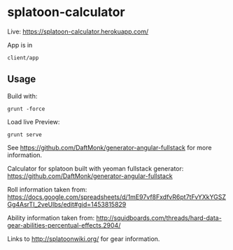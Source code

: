 # splatoon-calculator

Live: https://splatoon-calculator.herokuapp.com/

App is in 
```
client/app
```

## Usage

Build with:
```
grunt -force
```

Load live Preview:
```
grunt serve
```
See https://github.com/DaftMonk/generator-angular-fullstack for more information.

Calculator for splatoon built with yeoman fullstack generator:
https://github.com/DaftMonk/generator-angular-fullstack

Roll information taken from:
https://docs.google.com/spreadsheets/d/1mE97vf8FxdfvR6pt7tFvYXkYGSZGg4AsrTI_2veUlbs/edit#gid=1453815829

Ability information taken from:
http://squidboards.com/threads/hard-data-gear-abilities-percentual-effects.2904/

Links to http://splatoonwiki.org/ for gear information.
